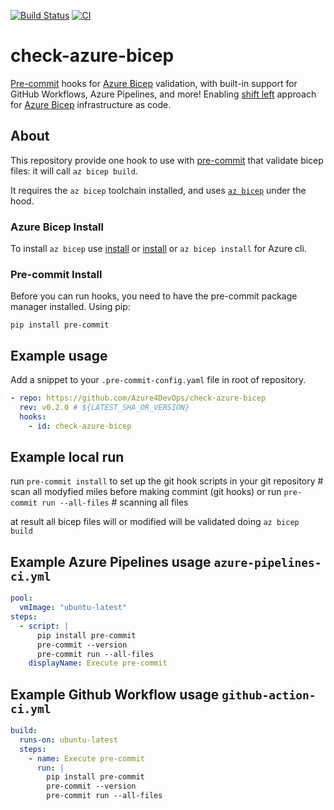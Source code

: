 [![Build Status](https://dev.azure.com/Azure4DevOps/Azure4DevOps/_apis/build/status/Azure4DevOps.check-azure-bicep-ci?branchName=master)](https://dev.azure.com/Azure4DevOps/Azure4DevOps/_build/latest?definitionId=2&branchName=master)
[![CI](https://github.com/Azure4DevOps/check-azure-bicep/actions/workflows/github-action-ci.yml/badge.svg)](https://github.com/Azure4DevOps/check-azure-bicep/actions/workflows/github-action-ci.yml)

# check-azure-bicep

[Pre-commit](https://pre-commit.com/) hooks for [Azure Bicep](https://github.com/Azure/bicep) validation,
with built-in support for GitHub Workflows, Azure Pipelines, and more! Enabling [shift left](https://devopedia.org/shift-left) approach for [Azure Bicep](https://github.com/Azure/bicep) infrastructure as code.

## About

This repository provide one hook to use with [pre-commit](https://pre-commit.com/) that validate bicep files: it will call `az bicep build`.

It requires the `az bicep` toolchain installed, and uses [`az bicep`](https://github.com/Azure/bicep) under the hood.

### Azure Bicep Install

To install `az bicep` use [install](https://docs.microsoft.com/pl-pl/azure/azure-resource-manager/bicep/install) or [install](https://github.com/Azure/bicep) or `az bicep install` for Azure cli.

### Pre-commit Install

Before you can run hooks, you need to have the pre-commit package manager installed. Using pip:

```pip
pip install pre-commit
```

## Example usage

Add a snippet to your `.pre-commit-config.yaml` file in root of repository.

```yaml
- repo: https://github.com/Azure4DevOps/check-azure-bicep
  rev: v0.2.0 # ${LATEST_SHA_OR_VERSION}
  hooks:
    - id: check-azure-bicep
```

## Example local run

run `pre-commit install` to set up the git hook scripts in your git repository # scan all modyfied miles before making commint (git hooks)
or
run `pre-commit run --all-files` # scanning all files

at result all bicep files will or modified will be validated doing `az bicep build`

## Example Azure Pipelines usage `azure-pipelines-ci.yml`

```yaml
pool:
  vmImage: "ubuntu-latest"
steps:
  - script: |
      pip install pre-commit
      pre-commit --version
      pre-commit run --all-files
    displayName: Execute pre-commit
```

## Example Github Workflow usage `github-action-ci.yml`

```yaml
build:
  runs-on: ubuntu-latest
  steps:
    - name: Execute pre-commit
      run: |
        pip install pre-commit
        pre-commit --version
        pre-commit run --all-files
```
